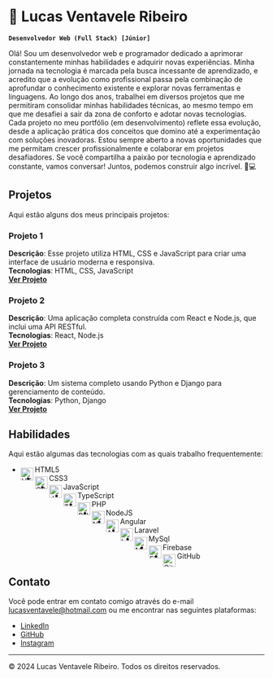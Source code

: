 # 🚀 Lucas Ventavele Ribeiro

**`Desenvolvedor Web (Full Stack) [Júnior]`**

Olá! Sou um desenvolvedor web e programador dedicado a aprimorar constantemente minhas habilidades e adquirir novas experiências. Minha jornada na tecnologia é marcada pela busca incessante de aprendizado, e acredito que a evolução como profissional passa pela combinação de aprofundar o conhecimento existente e explorar novas ferramentas e linguagens.
Ao longo dos anos, trabalhei em diversos projetos que me permitiram consolidar minhas habilidades técnicas, ao mesmo tempo em que me desafiei a sair da zona de conforto e adotar novas tecnologias. Cada projeto no meu portfólio (em desenvolvimento) reflete essa evolução, desde a aplicação prática dos conceitos que domino até a experimentação com soluções inovadoras.
Estou sempre aberto a novas oportunidades que me permitam crescer profissionalmente e colaborar em projetos desafiadores. Se você compartilha a paixão por tecnologia e aprendizado constante, vamos conversar! Juntos, podemos construir algo incrível. 🌟💻

## Projetos

Aqui estão alguns dos meus principais projetos:

### Projeto 1
**Descrição**: Esse projeto utiliza HTML, CSS e JavaScript para criar uma interface de usuário moderna e responsiva.  
**Tecnologias**: HTML, CSS, JavaScript  
**[Ver Projeto](#)**

### Projeto 2
**Descrição**: Uma aplicação completa construída com React e Node.js, que inclui uma API RESTful.  
**Tecnologias**: React, Node.js  
**[Ver Projeto](#)**

### Projeto 3
**Descrição**: Um sistema completo usando Python e Django para gerenciamento de conteúdo.  
**Tecnologias**: Python, Django  
**[Ver Projeto](#)**

## Habilidades

Aqui estão algumas das tecnologias com as quais trabalho frequentemente:

- <img align="left" alt="HTML" width="25px" style="padding-top:5px;" src="https://cdn.jsdelivr.net/gh/devicons/devicon/icons/html5/html5-plain.svg" /> HTML5
- <img align="left" alt="CSS" width="25px" style="padding-top:5px;" src="https://cdn.jsdelivr.net/gh/devicons/devicon/icons/css3/css3-plain.svg" /> CSS3
- <img align="left" alt="JavaScript" width="25px" style="padding-top:5px;" src="https://cdn.jsdelivr.net/gh/devicons/devicon/icons/javascript/javascript-plain.svg" /> JavaScript
- <img align="left" alt="TypeScript" width="25px" style="padding-top:5px;" src="https://cdn.jsdelivr.net/gh/devicons/devicon/icons/typescript/typescript-plain.svg" /> TypeScript
- <img align="left" alt="PHP" width="25px" style="padding-top:5px;" src="https://cdn.jsdelivr.net/gh/devicons/devicon/icons/php/php-original.svg" /> PHP
- <img align="left" alt="NodeJS" width="25px" style="padding-top:5px;" src="https://cdn.jsdelivr.net/gh/devicons/devicon/icons/nodejs/nodejs-original.svg" /> NodeJS
- <img align="left" alt="Angular" width="25px" style="padding-top:5px;" src="https://cdn.jsdelivr.net/gh/devicons/devicon/icons/angularjs/angularjs-plain.svg" /> Angular
- <img align="left" alt="Laravel" width="25px" style="padding-top:5px;" src="https://cdn.jsdelivr.net/gh/devicons/devicon/icons/laravel/laravel-original.svg" /> Laravel
- <img align="left" alt="MySql" width="25px" style="padding-top:5px;" src="https://cdn.jsdelivr.net/gh/devicons/devicon/icons/mysql/mysql-original.svg" /> MySql
- <img align="left" alt="Firebase" width="25px" style="padding-top:5px;" src="https://cdn.jsdelivr.net/gh/devicons/devicon/icons/firebase/firebase-original.svg" /> Firebase
- <img align="left" alt="GitHub" width="25px" style="padding-top:5px;" src="https://cdn.jsdelivr.net/gh/devicons/devicon/icons/github/github-original.svg" /> GitHub

## Contato

Você pode entrar em contato comigo através do e-mail [lucasventavele@hotmail.com](mailto:lucasventavele@hotmail.com) ou me encontrar nas seguintes plataformas:

- [LinkedIn](https://www.linkedin.com/in/lucas-ventavele-ribeiro)
- [GitHub](https://github.com/ludu25)
- [Instagram](https://www.instagram.com/neverleans)

---

&copy; 2024 Lucas Ventavele Ribeiro. Todos os direitos reservados.